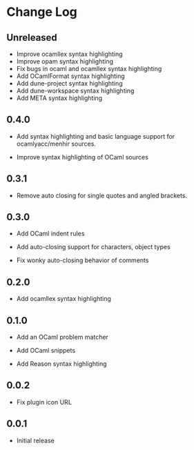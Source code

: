 # Change Log

## Unreleased

- Improve ocamllex syntax highlighting
- Improve opam syntax highlighting
- Fix bugs in ocaml and ocamllex syntax highlighting
- Add OCamlFormat syntax highlighting
- Add dune-project syntax highlighting
- Add dune-workspace syntax highlighting
- Add META syntax highlighting

## 0.4.0

- Add syntax highlighting and basic language support for ocamlyacc/menhir
  sources.

- Improve syntax highlighting of OCaml sources

## 0.3.1

- Remove auto closing for single quotes and angled brackets.

## 0.3.0

- Add OCaml indent rules

- Add auto-closing support for characters, object types

- Fix wonky auto-closing behavior of comments

## 0.2.0

- Add ocamllex syntax highlighting

## 0.1.0

- Add an OCaml problem matcher

- Add OCaml snippets

- Add Reason syntax highlighting

## 0.0.2

- Fix plugin icon URL

## 0.0.1

- Initial release
